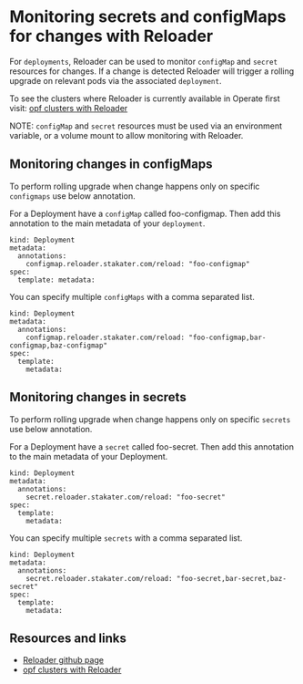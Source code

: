 # Monitoring secrets and configMaps for changes with Reloader
For `deployments`, Reloader can be used to monitor `configMap` and `secret` resources for changes. If a change is detected Reloader will trigger a rolling upgrade on relevant pods via the associated `deployment`.

To see the clusters where Reloader is currently available in Operate first visit: [opf clusters with Reloader](https://github.com/stakater/Reloader)

NOTE: `configMap` and `secret` resources must be used via an environment variable, or a volume mount to allow monitoring with Reloader.

## Monitoring changes in configMaps
To perform rolling upgrade when change happens only on specific `configmaps` use below annotation.

For a Deployment have a `configMap` called foo-configmap. Then add this annotation to the main metadata of your `deployment`.

```
kind: Deployment
metadata:
  annotations:
    configmap.reloader.stakater.com/reload: "foo-configmap"
spec:
  template: metadata:

```

You can specify multiple `configMaps` with a comma separated list.

```
kind: Deployment
metadata:
  annotations:
    configmap.reloader.stakater.com/reload: "foo-configmap,bar-configmap,baz-configmap"
spec:
  template:
    metadata:
```

## Monitoring changes in secrets
To perform rolling upgrade when change happens only on specific `secrets` use below annotation.

For a Deployment have a `secret` called foo-secret. Then add this annotation to the main metadata of your Deployment.

```
kind: Deployment
metadata:
  annotations:
    secret.reloader.stakater.com/reload: "foo-secret"
spec:
  template:
    metadata:
```

You can specify multiple `secrets` with a comma separated list.

```
kind: Deployment
metadata:
  annotations:
    secret.reloader.stakater.com/reload: "foo-secret,bar-secret,baz-secret"
spec:
  template:
    metadata:
```

## Resources and links
- [Reloader github page](https://github.com/stakater/Reloader)
- [opf clusters with Reloader](https://github.com/stakater/Reloader)
